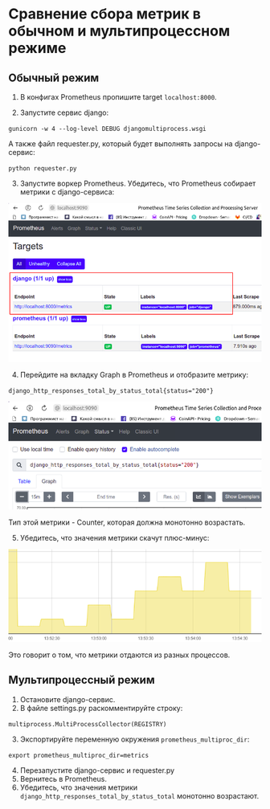 # Сравнение сбора метрик в обычном и мультипроцессном режиме

## Обычный режим

1. В конфигах Prometheus пропишите target `localhost:8000`.


2. Запустите сервис django:

`gunicorn -w 4 --log-level DEBUG djangomultiprocess.wsgi`

А также файл requester.py, который будет выполнять запросы на django-сервис:

`python requester.py`

3. Запустите воркер Prometheus. Убедитесь, что Prometheus собирает метрики
с django-сервиса:
   
![](screenshots/targets.png)

4. Перейдите на вкладку Graph в Prometheus и отобразите метрику:

`django_http_responses_total_by_status_total{status="200"}`

![](screenshots/metric.png)

Тип этой метрики - Counter, которая должна монотонно возрастать.

5. Убедитесь, что значения метрики скачут плюс-минус:

![](screenshots/saw.png)

Это говорит о том, что метрики отдаются из разных процессов.

## Мультипроцессный режим

1. Остановите django-сервис.
2. В файле settings.py раскомментируйте строку:

`multiprocess.MultiProcessCollector(REGISTRY)`

3. Экспортируйте переменную окружения `prometheus_multiproc_dir`:

`export prometheus_multiproc_dir=metrics`

4. Перезапустите django-сервис и requester.py
5. Вернитесь в Prometheus.
6. Убедитесь, что значения метрики `django_http_responses_total_by_status_total` монотонно возрастают.
